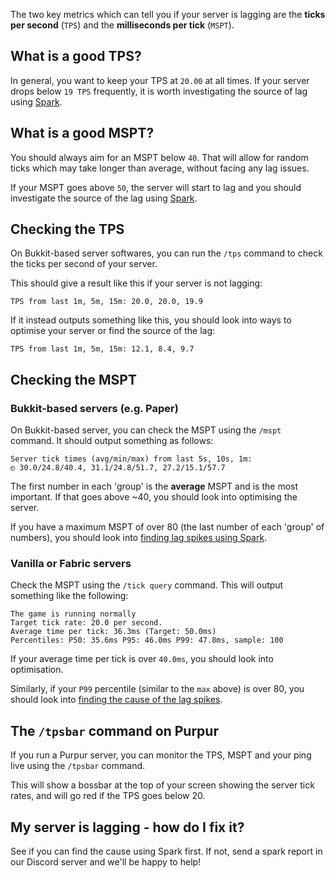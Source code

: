 The two key metrics which can tell you if your server is lagging are the **ticks per second** (`TPS`) and the **milliseconds per tick** (`MSPT`).

## What is a good TPS?

In general, you want to keep your TPS at `20.00` at all times. If your server drops below `19 TPS` frequently, it is worth investigating the source of lag using [Spark](https://spark.lucko.me).

## What is a good MSPT?

You should always aim for an MSPT below `40`. That will allow for random ticks which may take longer than average, without facing any lag issues.

If your MSPT goes above `50`, the server will start to lag and you should investigate the source of the lag using [Spark](https://spark.lucko.me/).

## Checking the TPS

On Bukkit-based server softwares, you can run the `/tps` command to check the ticks per second of your server.

This should give a result like this if your server is not lagging:

```
TPS from last 1m, 5m, 15m: 20.0, 20.0, 19.9
```

If it instead outputs something like this, you should look into ways to optimise your server or find the source of the lag:

```
TPS from last 1m, 5m, 15m: 12.1, 8.4, 9.7
```

## Checking the MSPT

### Bukkit-based servers (e.g. Paper)

On Bukkit-based server, you can check the MSPT using the `/mspt` command. It should output something as follows:

```
Server tick times (avg/min/max) from last 5s, 10s, 1m:
◴ 30.0/24.8/40.4, 31.1/24.8/51.7, 27.2/15.1/57.7
```

The first number in each 'group' is the **average** MSPT and is the most important. If that goes above ~40, you should look into optimising the server.

If you have a maximum MSPT of over 80 (the last number of each 'group' of numbers), you should look into [finding lag spikes using Spark](https://spark.lucko.me/docs/guides/Finding-lag-spikes).

### Vanilla or Fabric servers

Check the MSPT using the `/tick query` command. This will output something like the following:

```
The game is running normally
Target tick rate: 20.0 per second.
Average time per tick: 36.3ms (Target: 50.0ms)
Percentiles: P50: 35.6ms P95: 46.0ms P99: 47.8ms, sample: 100
```

If your average time per tick is over `40.0ms`, you should look into optimisation.

Similarly, if your `P99` percentile (similar to the `max` above) is over 80, you should look into [finding the cause of the lag spikes](https://spark.lucko.me/docs/guides/Finding-lag-spikes).

## The `/tpsbar` command on Purpur

If you run a Purpur server, you can monitor the TPS, MSPT and your ping live using the `/tpsbar` command.

This will show a bossbar at the top of your screen showing the server tick rates, and will go red if the TPS goes below 20.

## My server is lagging - how do I fix it?

See if you can find the cause using Spark first. If not, send a spark report in our Discord server and we'll be happy to help!
